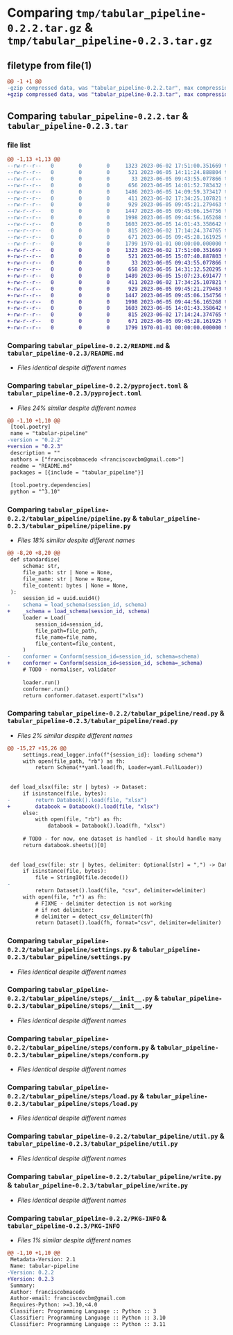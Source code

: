 # Comparing `tmp/tabular_pipeline-0.2.2.tar.gz` & `tmp/tabular_pipeline-0.2.3.tar.gz`

## filetype from file(1)

```diff
@@ -1 +1 @@
-gzip compressed data, was "tabular_pipeline-0.2.2.tar", max compression
+gzip compressed data, was "tabular_pipeline-0.2.3.tar", max compression
```

## Comparing `tabular_pipeline-0.2.2.tar` & `tabular_pipeline-0.2.3.tar`

### file list

```diff
@@ -1,13 +1,13 @@
--rw-r--r--   0        0        0     1323 2023-06-02 17:51:00.351669 tabular_pipeline-0.2.2/README.md
--rw-r--r--   0        0        0      521 2023-06-05 14:11:24.888804 tabular_pipeline-0.2.2/pyproject.toml
--rw-r--r--   0        0        0       33 2023-06-05 09:43:55.077866 tabular_pipeline-0.2.2/tabular_pipeline/__init__.py
--rw-r--r--   0        0        0      656 2023-06-05 14:01:52.783432 tabular_pipeline-0.2.2/tabular_pipeline/pipeline.py
--rw-r--r--   0        0        0     1486 2023-06-05 14:09:59.373417 tabular_pipeline-0.2.2/tabular_pipeline/read.py
--rw-r--r--   0        0        0      411 2023-06-02 17:34:25.107821 tabular_pipeline-0.2.2/tabular_pipeline/schemas.py
--rw-r--r--   0        0        0      929 2023-06-05 09:45:21.279463 tabular_pipeline-0.2.2/tabular_pipeline/settings.py
--rw-r--r--   0        0        0     1447 2023-06-05 09:45:06.154756 tabular_pipeline-0.2.2/tabular_pipeline/steps/__init__.py
--rw-r--r--   0        0        0     1998 2023-06-05 09:44:56.165268 tabular_pipeline-0.2.2/tabular_pipeline/steps/conform.py
--rw-r--r--   0        0        0     1603 2023-06-05 14:01:43.358642 tabular_pipeline-0.2.2/tabular_pipeline/steps/load.py
--rw-r--r--   0        0        0      815 2023-06-02 17:14:24.374765 tabular_pipeline-0.2.2/tabular_pipeline/util.py
--rw-r--r--   0        0        0      671 2023-06-05 09:45:28.161925 tabular_pipeline-0.2.2/tabular_pipeline/write.py
--rw-r--r--   0        0        0     1799 1970-01-01 00:00:00.000000 tabular_pipeline-0.2.2/PKG-INFO
+-rw-r--r--   0        0        0     1323 2023-06-02 17:51:00.351669 tabular_pipeline-0.2.3/README.md
+-rw-r--r--   0        0        0      521 2023-06-05 15:07:40.887803 tabular_pipeline-0.2.3/pyproject.toml
+-rw-r--r--   0        0        0       33 2023-06-05 09:43:55.077866 tabular_pipeline-0.2.3/tabular_pipeline/__init__.py
+-rw-r--r--   0        0        0      658 2023-06-05 14:31:12.520295 tabular_pipeline-0.2.3/tabular_pipeline/pipeline.py
+-rw-r--r--   0        0        0     1489 2023-06-05 15:07:23.691477 tabular_pipeline-0.2.3/tabular_pipeline/read.py
+-rw-r--r--   0        0        0      411 2023-06-02 17:34:25.107821 tabular_pipeline-0.2.3/tabular_pipeline/schemas.py
+-rw-r--r--   0        0        0      929 2023-06-05 09:45:21.279463 tabular_pipeline-0.2.3/tabular_pipeline/settings.py
+-rw-r--r--   0        0        0     1447 2023-06-05 09:45:06.154756 tabular_pipeline-0.2.3/tabular_pipeline/steps/__init__.py
+-rw-r--r--   0        0        0     1998 2023-06-05 09:44:56.165268 tabular_pipeline-0.2.3/tabular_pipeline/steps/conform.py
+-rw-r--r--   0        0        0     1603 2023-06-05 14:01:43.358642 tabular_pipeline-0.2.3/tabular_pipeline/steps/load.py
+-rw-r--r--   0        0        0      815 2023-06-02 17:14:24.374765 tabular_pipeline-0.2.3/tabular_pipeline/util.py
+-rw-r--r--   0        0        0      671 2023-06-05 09:45:28.161925 tabular_pipeline-0.2.3/tabular_pipeline/write.py
+-rw-r--r--   0        0        0     1799 1970-01-01 00:00:00.000000 tabular_pipeline-0.2.3/PKG-INFO
```

### Comparing `tabular_pipeline-0.2.2/README.md` & `tabular_pipeline-0.2.3/README.md`

 * *Files identical despite different names*

### Comparing `tabular_pipeline-0.2.2/pyproject.toml` & `tabular_pipeline-0.2.3/pyproject.toml`

 * *Files 24% similar despite different names*

```diff
@@ -1,10 +1,10 @@
 [tool.poetry]
 name = "tabular-pipeline"
-version = "0.2.2"
+version = "0.2.3"
 description = ""
 authors = ["franciscobmacedo <franciscovcbm@gmail.com>"]
 readme = "README.md"
 packages = [{include = "tabular_pipeline"}]
 
 [tool.poetry.dependencies]
 python = "^3.10"
```

### Comparing `tabular_pipeline-0.2.2/tabular_pipeline/pipeline.py` & `tabular_pipeline-0.2.3/tabular_pipeline/pipeline.py`

 * *Files 18% similar despite different names*

```diff
@@ -8,20 +8,20 @@
 def standardise(
     schema: str,
     file_path: str | None = None,
     file_name: str | None = None,
     file_content: bytes | None = None,
 ):
     session_id = uuid.uuid4()
-    schema = load_schema(session_id, schema)
+    _schema = load_schema(session_id, schema)
     loader = Load(
         session_id=session_id,
         file_path=file_path,
         file_name=file_name,
         file_content=file_content,
     )
-    conformer = Conform(session_id=session_id, schema=schema)
+    conformer = Conform(session_id=session_id, schema=_schema)
     # TODO - normaliser, validator
 
     loader.run()
     conformer.run()
     return conformer.dataset.export("xlsx")
```

### Comparing `tabular_pipeline-0.2.2/tabular_pipeline/read.py` & `tabular_pipeline-0.2.3/tabular_pipeline/read.py`

 * *Files 2% similar despite different names*

```diff
@@ -15,27 +15,26 @@
     settings.read_logger.info(f"{session_id}: loading schema")
     with open(file_path, "rb") as fh:
         return Schema(**yaml.load(fh, Loader=yaml.FullLoader))
 
 
 def load_xlsx(file: str | bytes) -> Dataset:
     if isinstance(file, bytes):
-        return Databook().load(file, "xlsx")
+        databook = Databook().load(file, "xlsx")
     else:
         with open(file, "rb") as fh:
             databook = Databook().load(fh, "xlsx")
 
     # TODO - for now, one dataset is handled - it should handle many
     return databook.sheets()[0]
 
 
 def load_csv(file: str | bytes, delimiter: Optional[str] = ",") -> Dataset:
     if isinstance(file, bytes):
         file = StringIO(file.decode())
-
         return Dataset().load(file, "csv", delimiter=delimiter)
     with open(file, "r") as fh:
         # FIXME - delimiter detection is not working
         # if not delimiter:
         # delimiter = detect_csv_delimiter(fh)
         return Dataset().load(fh, format="csv", delimiter=delimiter)
```

### Comparing `tabular_pipeline-0.2.2/tabular_pipeline/settings.py` & `tabular_pipeline-0.2.3/tabular_pipeline/settings.py`

 * *Files identical despite different names*

### Comparing `tabular_pipeline-0.2.2/tabular_pipeline/steps/__init__.py` & `tabular_pipeline-0.2.3/tabular_pipeline/steps/__init__.py`

 * *Files identical despite different names*

### Comparing `tabular_pipeline-0.2.2/tabular_pipeline/steps/conform.py` & `tabular_pipeline-0.2.3/tabular_pipeline/steps/conform.py`

 * *Files identical despite different names*

### Comparing `tabular_pipeline-0.2.2/tabular_pipeline/steps/load.py` & `tabular_pipeline-0.2.3/tabular_pipeline/steps/load.py`

 * *Files identical despite different names*

### Comparing `tabular_pipeline-0.2.2/tabular_pipeline/util.py` & `tabular_pipeline-0.2.3/tabular_pipeline/util.py`

 * *Files identical despite different names*

### Comparing `tabular_pipeline-0.2.2/tabular_pipeline/write.py` & `tabular_pipeline-0.2.3/tabular_pipeline/write.py`

 * *Files identical despite different names*

### Comparing `tabular_pipeline-0.2.2/PKG-INFO` & `tabular_pipeline-0.2.3/PKG-INFO`

 * *Files 1% similar despite different names*

```diff
@@ -1,10 +1,10 @@
 Metadata-Version: 2.1
 Name: tabular-pipeline
-Version: 0.2.2
+Version: 0.2.3
 Summary: 
 Author: franciscobmacedo
 Author-email: franciscovcbm@gmail.com
 Requires-Python: >=3.10,<4.0
 Classifier: Programming Language :: Python :: 3
 Classifier: Programming Language :: Python :: 3.10
 Classifier: Programming Language :: Python :: 3.11
```

